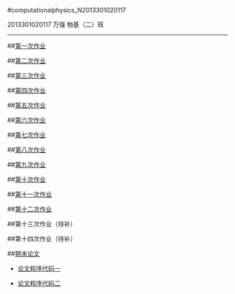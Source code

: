 #computationalphysics_N2013301020117 

2013301020117   万强   物基（二）班

---

##[第一次作业][1]

##[第二次作业][2]

##[第三次作业][3]

##[第四次作业][4]

##[第五次作业][5]

##[第六次作业][6]

##[第七次作业][7]

##[第八次作业][8]

##[第九次作业][9]

##[第十次作业][10]

##[第十一次作业][11]

##[第十二次作业][12]

##第十三次作业（待补）

##第十四次作业（待补）

##[期末论文][13]
* [论文程序代码一][14]
* [论文程序代码二][15]


  [1]: https://github.com/Adener/computationalphysics_N2013301020117/blob/master/%E7%AC%AC%E4%B8%80%E6%AC%A1%E4%BD%9C%E4%B8%9A.md
  [2]: https://github.com/Adener/computationalphysics_N2013301020117/blob/master/%E7%AC%AC%E4%BA%8C%E6%AC%A1%E4%BD%9C%E4%B8%9A.md
  [3]: https://github.com/Adener/computationalphysics_N2013301020117/blob/master/%E7%AC%AC%E5%9B%9B%E6%AC%A1%E4%BD%9C%E4%B8%9A.md
  [4]: https://github.com/Adener/computationalphysics_N2013301020117/blob/master/%E7%AC%AC%E5%9B%9B%E6%AC%A1%E4%BD%9C%E4%B8%9A.md
  [5]: https://github.com/Adener/computationalphysics_N2013301020117/blob/master/%E7%AC%AC%E4%BA%94%E6%AC%A1%E4%BD%9C%E4%B8%9A.md
  [6]: https://github.com/Adener/computationalphysics_N2013301020117/blob/master/%E7%AC%AC%E5%85%AD%E6%AC%A1%E4%BD%9C%E4%B8%9A.md
  [7]: https://github.com/Adener/computationalphysics_N2013301020117/blob/master/%E7%AC%AC%E4%B8%83%E6%AC%A1%E4%BD%9C%E4%B8%9A.md
  [8]: https://github.com/Adener/computationalphysics_N2013301020117/blob/master/%E7%AC%AC%E5%85%AB%E6%AC%A1%E4%BD%9C%E4%B8%9A.md
  [9]: https://github.com/Adener/computationalphysics_N2013301020117/blob/master/%E7%AC%AC%E4%B9%9D%E6%AC%A1%E4%BD%9C%E4%B8%9A.md
  [10]: https://github.com/Adener/computationalphysics_N2013301020117/blob/master/%E7%AC%AC%E5%8D%81%E6%AC%A1%E4%BD%9C%E4%B8%9A.md
  [11]: https://github.com/Adener/computationalphysics_N2013301020117/blob/master/%E7%AC%AC%E5%8D%81%E4%B8%80%E6%AC%A1%E4%BD%9C%E4%B8%9A.md
  [12]: https://github.com/Adener/computationalphysics_N2013301020117/blob/master/%E7%AC%AC%E5%8D%81%E4%BA%8C%E6%AC%A1%E4%BD%9C%E4%B8%9A.md
  [13]: https://github.com/Adener/computationalphysics_N2013301020117/blob/master/Python%E8%AE%BA%E6%96%87.pdf
  [14]: https://github.com/Adener/Program/blob/master/python%E8%AE%BA%E6%96%87%E4%BB%A3%E7%A0%811.py
  [15]: https://github.com/Adener/Program/blob/master/Python%E8%AE%BA%E6%96%87%E4%BB%A3%E7%A0%812.py




  

